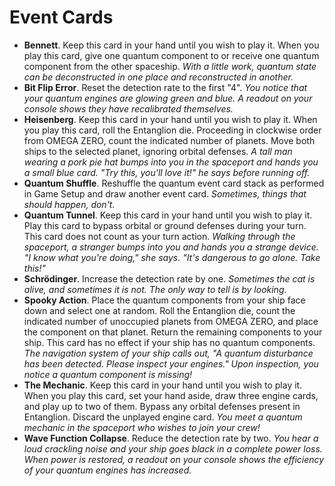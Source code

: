 # Event Cards

- **Bennett**. Keep this card in your hand until you wish to play it. When you play this card, give one quantum component to or receive one quantum component from the other spaceship. _With a little work, quantum state can be deconstructed in one place and reconstructed in another._
- **Bit Flip Error**. Reset the detection rate to the first "4". _You notice that your quantum engines are glowing green and blue. A readout on your console shows they have recalibrated themselves._
- **Heisenberg**. Keep this card in your hand until you wish to play it. When you play this card, roll the Entanglion die. Proceeding in clockwise order from OMEGA ZERO, count the indicated number of planets. Move both ships to the selected planet, ignoring orbital defenses. _A tall man wearing a pork pie hat bumps into you in the spaceport and hands you a small blue card. "Try this, you'll love it!" he says before running off._
- **Quantum Shuffle**. Reshuffle the quantum event card stack as performed in Game Setup and draw another event card. _Sometimes, things that should happen, don't._
- **Quantum Tunnel**. Keep this card in your hand until you wish to play it. Play this card to bypass orbital or ground defenses during your turn. This card does not count as your turn action. _Walking through the spaceport, a stranger bumps into you and hands you a strange device. "I know what you're doing," she says. "It's dangerous to go alone. Take this!"_
- **Schrödinger**. Increase the detection rate by one. _Sometimes the cat is alive, and sometimes it is not. The only way to tell is by looking._
- **Spooky Action**. Place the quantum components from your ship face down and select one at random. Roll the Entanglion die, count the indicated number of unoccupied planets from OMEGA ZERO, and place the component on that planet. Return the remaining components to your ship. This card has no effect if your ship has no quantum components. _The navigation system of your ship calls out, "A quantum disturbance has been detected. Please inspect your engines." Upon inspection, you notice a quantum component is missing!_
- **The Mechanic**. Keep this card in your hand until you wish to play it. When you play this card, set your hand aside, draw three engine cards, and play up to two of them. Bypass any orbital defenses present in Entanglion. Discard the unplayed engine card. _You meet a quantum mechanic in the spaceport who wishes to join your crew!_
- **Wave Function Collapse**. Reduce the detection rate by two. _You hear a loud crackling noise and your ship goes black in a complete power loss. When power is restored, a readout on your console shows the efficiency of your quantum engines has increased._
